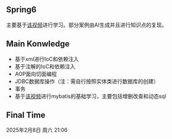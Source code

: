 ## Spring6  
主要基于[该视频](https://www.bilibili.com/video/BV1kR4y1b7Qc/?spm_id_from=333.1007.top_right_bar_window_custom_collection.content.click&vd_source=45792527913efdcbf520573d0c16b421)进行学习。部分案例由AI生成并且进行知识点的复现。
## Main Konwledge  
- 基于xml进行IoC和依赖注入
- 基于注解的IoC和依赖注入
- AOP面向切面编程
- JDBC数据库操作（注：需自行按照实体类进行数据库的创建）
- 事务
- 基于[该视频](https://www.bilibili.com/video/BV1MT4y1k7wZ?spm_id_from=333.788.videopod.episodes&vd_source=45792527913efdcbf520573d0c16b421)进行mybatis的基础学习，主要包括增删改查和动态sql
## Final Time
2025年2月8日 周六 21:06
